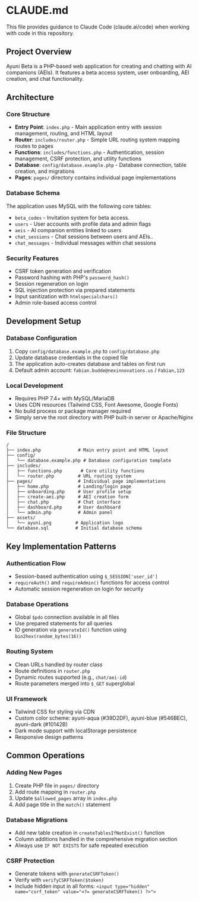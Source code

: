 # CLAUDE.md

This file provides guidance to Claude Code (claude.ai/code) when working with code in this repository.

## Project Overview

Ayuni Beta is a PHP-based web application for creating and chatting with AI companions (AEIs). It features a beta access system, user onboarding, AEI creation, and chat functionality.

## Architecture

### Core Structure
- **Entry Point**: `index.php` - Main application entry with session management, routing, and HTML layout
- **Router**: `includes/router.php` - Simple URL routing system mapping routes to pages
- **Functions**: `includes/functions.php` - Authentication, session management, CSRF protection, and utility functions
- **Database**: `config/database.example.php` - Database connection, table creation, and migrations
- **Pages**: `pages/` directory contains individual page implementations

### Database Schema
The application uses MySQL with the following core tables:
- `beta_codes` - Invitation system for beta access.
- `users` - User accounts with profile data and admin flags
- `aeis` - AI companion entities linked to users
- `chat_sessions` - Chat sessions between users and AEIs..
- `chat_messages` - Individual messages within chat sessions

### Security Features
- CSRF token generation and verification
- Password hashing with PHP's `password_hash()` 
- Session regeneration on login
- SQL injection protection via prepared statements
- Input sanitization with `htmlspecialchars()`
- Admin role-based access control

## Development Setup

### Database Configuration
1. Copy `config/database.example.php` to `config/database.php`
2. Update database credentials in the copied file
3. The application auto-creates database and tables on first run
4. Default admin account: `fabian.budde@nexinnovations.us` / `Fabian,123`

### Local Development
- Requires PHP 7.4+ with MySQL/MariaDB
- Uses CDN resources (Tailwind CSS, Font Awesome, Google Fonts)
- No build process or package manager required
- Simply serve the root directory with PHP built-in server or Apache/Nginx

### File Structure
```
/
├── index.php              # Main entry point and HTML layout
├── config/
│   └── database.example.php # Database configuration template
├── includes/
│   ├── functions.php       # Core utility functions
│   └── router.php         # URL routing system
├── pages/                 # Individual page implementations
│   ├── home.php           # Landing/login page
│   ├── onboarding.php     # User profile setup
│   ├── create-aei.php     # AEI creation form
│   ├── chat.php           # Chat interface
│   ├── dashboard.php      # User dashboard
│   └── admin.php          # Admin panel
├── assets/
│   └── ayuni.png         # Application logo
└── database.sql          # Initial database schema
```

## Key Implementation Patterns

### Authentication Flow
- Session-based authentication using `$_SESSION['user_id']`
- `requireAuth()` and `requireAdmin()` functions for access control
- Automatic session regeneration on login for security

### Database Operations
- Global `$pdo` connection available in all files
- Use prepared statements for all queries
- ID generation via `generateId()` function using `bin2hex(random_bytes(16))`

### Routing System
- Clean URLs handled by router class
- Route definitions in `router.php`
- Dynamic routes supported (e.g., `chat/aei-id`)
- Route parameters merged into `$_GET` superglobal

### UI Framework
- Tailwind CSS for styling via CDN
- Custom color scheme: ayuni-aqua (#39D2DF), ayuni-blue (#546BEC), ayuni-dark (#10142B)
- Dark mode support with localStorage persistence
- Responsive design patterns

## Common Operations

### Adding New Pages
1. Create PHP file in `pages/` directory
2. Add route mapping in `router.php`
3. Update `$allowed_pages` array in `index.php`
4. Add page title in the `match()` statement

### Database Migrations
- Add new table creation in `createTablesIfNotExist()` function
- Column additions handled in the comprehensive migration section
- Always use `IF NOT EXISTS` for safe repeated execution

### CSRF Protection
- Generate tokens with `generateCSRFToken()`
- Verify with `verifyCSRFToken($token)`
- Include hidden input in all forms: `<input type="hidden" name="csrf_token" value="<?= generateCSRFToken() ?>">`